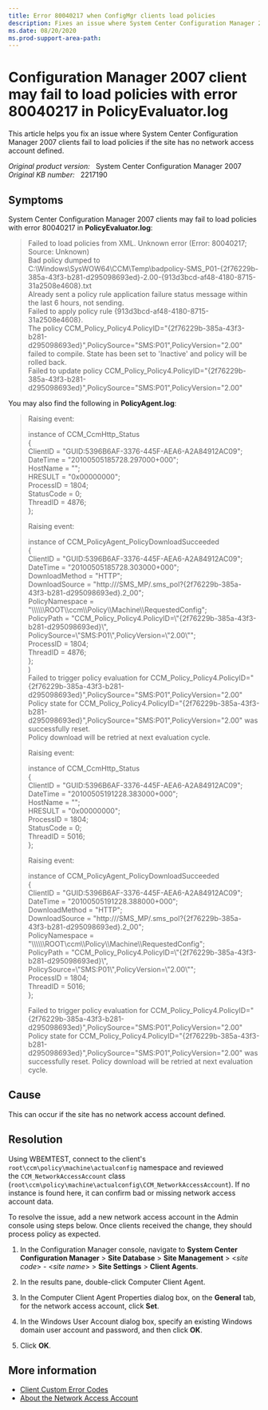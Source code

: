```yaml
---
title: Error 80040217 when ConfigMgr clients load policies
description: Fixes an issue where System Center Configuration Manager 2007 clients fail to load policies if the site has no network access account defined.
ms.date: 08/20/2020
ms.prod-support-area-path:
---
```

# Configuration Manager 2007 client may fail to load policies with error 80040217 in PolicyEvaluator.log

This article helps you fix an issue where System Center Configuration Manager 2007 clients fail to load policies if the site has no network access account defined.

_Original product version:_ &nbsp; System Center Configuration Manager 2007  
_Original KB number:_ &nbsp; 2217190

## Symptoms

System Center Configuration Manager 2007 clients may fail to load policies with error 80040217 in **PolicyEvaluator.log**:  

> Failed to load policies from XML. Unknown error (Error: 80040217; Source: Unknown)  
> Bad policy dumped to C:\Windows\SysWOW64\CCM\Temp\badpolicy-SMS_P01-{2f76229b-385a-43f3-b281-d295098693ed}-2.00-{913d3bcd-af48-4180-8715-31a2508e4608}.txt  
> Already sent a policy rule application failure status message within the last 6 hours, not sending.  
> Failed to apply policy rule {913d3bcd-af48-4180-8715-31a2508e4608}.  
> The policy CCM_Policy_Policy4.PolicyID="{2f76229b-385a-43f3-b281-d295098693ed}",PolicySource="SMS:P01",PolicyVersion="2.00" failed to compile. State has been set to 'Inactive' and policy will be rolled back.  
> Failed to update policy CCM_Policy_Policy4.PolicyID="{2f76229b-385a-43f3-b281-d295098693ed}",PolicySource="SMS:P01",PolicyVersion="2.00"  

You may also find the following in **PolicyAgent.log**:

> Raising event:
>
> instance of CCM_CcmHttp_Status  
> {  
> ClientID = "GUID:5396B6AF-3376-445F-AEA6-A2A84912AC09";  
> DateTime = "20100505185728.297000+000";  
> HostName = "";  
> HRESULT = "0x00000000";  
> ProcessID = 1804;  
> StatusCode = 0;  
> ThreadID = 4876;  
> };
>
> Raising event:
>
> instance of CCM_PolicyAgent_PolicyDownloadSucceeded  
> {  
> ClientID = "GUID:5396B6AF-3376-445F-AEA6-A2A84912AC09";  
> DateTime = "20100505185728.303000+000";  
> DownloadMethod = "HTTP";  
> DownloadSource = "http:///SMS_MP/.sms_pol?{2f76229b-385a-43f3-b281-d295098693ed}.2_00";  
> PolicyNamespace = "\\\\\\\\\\\ROOT\\\\ccm\\\\Policy\\\\Machine\\\\RequestedConfig";  
> PolicyPath = "CCM_Policy_Policy4.PolicyID=\\"{2f76229b-385a-43f3-b281-d295098693ed}\\", PolicySource=\\"SMS:P01\\",PolicyVersion=\\"2.00\\"";  
> ProcessID = 1804;  
> ThreadID = 4876;  
> };  
> )  
> Failed to trigger policy evaluation for CCM_Policy_Policy4.PolicyID="{2f76229b-385a-43f3-b281-d295098693ed}",PolicySource="SMS:P01",PolicyVersion="2.00"
Policy state for CCM_Policy_Policy4.PolicyID="{2f76229b-385a-43f3-b281-d295098693ed}",PolicySource="SMS:P01",PolicyVersion="2.00" was successfully reset.  
> Policy download will be retried at next evaluation cycle.
>
> Raising event:
>
> instance of CCM_CcmHttp_Status  
> {  
> ClientID = "GUID:5396B6AF-3376-445F-AEA6-A2A84912AC09";  
> DateTime = "20100505191228.383000+000";  
> HostName = "";  
> HRESULT = "0x00000000";  
> ProcessID = 1804;  
> StatusCode = 0;  
> ThreadID = 5016;  
> };
>
> Raising event:
>
> instance of CCM_PolicyAgent_PolicyDownloadSucceeded  
> {  
> ClientID = "GUID:5396B6AF-3376-445F-AEA6-A2A84912AC09";  
> DateTime = "20100505191228.388000+000";  
> DownloadMethod = "HTTP";  
> DownloadSource = "http:///SMS_MP/.sms_pol?{2f76229b-385a-43f3-b281-d295098693ed}.2_00";  
> PolicyNamespace = "\\\\\\\\\\\ROOT\\ccm\\\\Policy\\\\Machine\\\\RequestedConfig";  
> PolicyPath = "CCM_Policy_Policy4.PolicyID=\\"{2f76229b-385a-43f3-b281-d295098693ed}\\",  PolicySource=\\"SMS:P01\\",PolicyVersion=\\"2.00\\"";  
> ProcessID = 1804;  
> ThreadID = 5016;  
> };
>
> Failed to trigger policy evaluation for CCM_Policy_Policy4.PolicyID="{2f76229b-385a-43f3-b281-d295098693ed}",PolicySource="SMS:P01",PolicyVersion="2.00"
Policy state for CCM_Policy_Policy4.PolicyID="{2f76229b-385a-43f3-b281-d295098693ed}",PolicySource="SMS:P01",PolicyVersion="2.00" was successfully reset. Policy download will be retried at next evaluation cycle.

## Cause

This can occur if the site has no network access account defined.

## Resolution

Using WBEMTEST, connect to the client's `root\ccm\policy\machine\actualconfig` namespace and reviewed the `CCM_NetworkAccessAccount` class (`root\ccm\policy\machine\actualconfig\CCM_NetworkAccessAccount`). If no instance is found here, it can confirm bad or missing network access account data.

To resolve the issue, add a new network access account in the Admin console using steps below. Once clients received the change, they should process policy as expected.

1. In the Configuration Manager console, navigate to **System Center Configuration Manager** > **Site Database** > **Site Management** > \<*site code*> - \<*site name*> > **Site Settings** > **Client Agents**.

2. In the results pane, double-click Computer Client Agent.
3. In the Computer Client Agent Properties dialog box, on the **General** tab, for the network access account, click **Set**.
4. In the Windows User Account dialog box, specify an existing Windows domain user account and password, and then click **OK**.
5. Click **OK**.

## More information

- [Client Custom Error Codes](/previous-versions/system-center/configuration-manager-2007/bb632794(v=technet.10)#client-custom-error-codes)
- [About the Network Access Account](/previous-versions/system-center/configuration-manager-2007/bb680398(v=technet.10))
